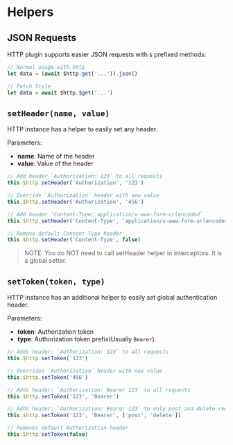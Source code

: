 # Helpers

## JSON Requests

HTTP plugin supports easier JSON requests with `$` prefixed methods:

```js
// Normal usage with http
let data = (await $http.get('...')).json()

// Fetch Style
let data = await $http.$get('...')
```

## `setHeader(name, value)`

HTTP instance has a helper to easily set any header.

Parameters:

* **name**: Name of the header
* **value**: Value of the header

```js
// Add header `Authorization: 123` to all requests
this.$http.setHeader('Authorization', '123')

// Override `Authorization` header with new value
this.$http.setHeader('Authorization', '456')

// Add header `Content-Type: application/x-www-form-urlencoded`
this.$http.setHeader('Content-Type', 'application/x-www-form-urlencoded')

// Remove default Content-Type header
this.$http.setHeader('Content-Type', false)
```

> NOTE: You do NOT need to call setHeader helper in interceptors. It is a global setter.

## `setToken(token, type)`

HTTP instance has an additional helper to easily set global authentication header.

Parameters:

* **token**: Authorization token
* **type**: Authorization token prefix(Usually `Bearer`).

```js
// Adds header: `Authorization: 123` to all requests
this.$http.setToken('123')

// Overrides `Authorization` header with new value
this.$http.setToken('456')

// Adds header: `Authorization: Bearer 123` to all requests
this.$http.setToken('123', 'Bearer')

// Adds header: `Authorization: Bearer 123` to only post and delete requests
this.$http.setToken('123', 'Bearer', ['post', 'delete'])

// Removes default Authorization header
this.$http.setToken(false)
```
